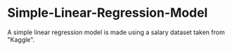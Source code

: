 # Simple-Linear-Regression-Model
A simple linear regression model is made using a salary dataset taken from "Kaggle".
